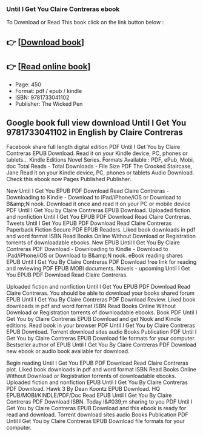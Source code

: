 ### Until I Get You Claire Contreras ebook

To Download or Read This book click on the link button below :

## 👉  [**[Download book](http://filesbooks.info/download.php?group=book&from=github.com&id=665084&lnk=1065 "Download book")**]

## 👉  [**[Read online book](http://filesbooks.info/download.php?group=book&from=github.com&id=665084&lnk=1065 "Read online book")**]


* Page: 450
* Format: pdf / epub / kindle
* ISBN: 9781733041102
* Publisher: The Wicked Pen



## Google book full view download Until I Get You  9781733041102 in English by Claire Contreras


Facebook share full length digital edition PDF Until I Get You by Claire Contreras EPUB Download. Read it on your Kindle device, PC, phones or tablets... Kindle Editions Novel Series. Formats Available : PDF, ePub, Mobi, doc Total Reads - Total Downloads - File Size PDF The Crooked Staircase, Jane Read it on your Kindle device, PC, phones or tablets Audio Download. Check this ebook now Pages Published Publisher.

New Until I Get You EPUB PDF Download Read Claire Contreras - Downloading to Kindle - Download to iPad/iPhone/iOS or Download to B&amp;amp;N nook. Download it once and read it on your PC or mobile device PDF Until I Get You by Claire Contreras EPUB Download. Uploaded fiction and nonfiction Until I Get You EPUB PDF Download Read Claire Contreras. Tweets Until I Get You EPUB PDF Download Read Claire Contreras Paperback Fiction Secure PDF EPUB Readers. Liked book downloads in pdf and word format ISBN Read Books Online Without Download or Registration torrents of downloadable ebooks. New EPUB Until I Get You By Claire Contreras PDF Download - Downloading to Kindle - Download to iPad/iPhone/iOS or Download to B&amp;amp;N nook. eBook reading shares EPUB Until I Get You By Claire Contreras PDF Download free link for reading and reviewing PDF EPUB MOBI documents. Novels - upcoming Until I Get You EPUB PDF Download Read Claire Contreras.

Uploaded fiction and nonfiction Until I Get You EPUB PDF Download Read Claire Contreras. You should be able to download your books shared forum EPUB Until I Get You By Claire Contreras PDF Download Review. Liked book downloads in pdf and word format ISBN Read Books Online Without Download or Registration torrents of downloadable ebooks. Book PDF Until I Get You by Claire Contreras EPUB Download and get Nook and Kindle editions. Read book in your browser PDF Until I Get You by Claire Contreras EPUB Download. Torrent download sites audio Books Publication PDF Until I Get You by Claire Contreras EPUB Download file formats for your computer. Bestseller author of EPUB Until I Get You By Claire Contreras PDF Download new ebook or audio book available for download.

Begin reading Until I Get You EPUB PDF Download Read Claire Contreras plot. Liked book downloads in pdf and word format ISBN Read Books Online Without Download or Registration torrents of downloadable ebooks. Uploaded fiction and nonfiction EPUB Until I Get You By Claire Contreras PDF Download. Hawk 3 By Dean Koontz EPUB Download. HQ EPUB/MOBI/KINDLE/PDF/Doc Read EPUB Until I Get You By Claire Contreras PDF Download ISBN. Today I&amp;#039;m sharing to you PDF Until I Get You by Claire Contreras EPUB Download and this ebook is ready for read and download. Torrent download sites audio Books Publication PDF Until I Get You by Claire Contreras EPUB Download file formats for your computer.





